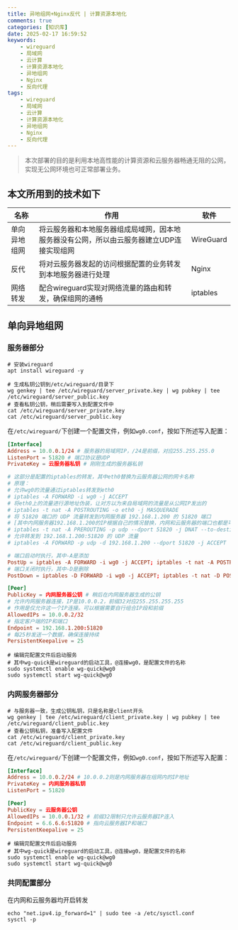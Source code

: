 ```yaml
---
title: 异地组网+Nginx反代 | 计算资源本地化
comments: true
categories: [知识库]
date: 2025-02-17 16:59:52
keywords:
	- wireguard
	- 局域网
	- 云计算
	- 计算资源本地化
	- 异地组网
	- Nginx
	- 反向代理
tags:
	- wireguard
	- 局域网
	- 云计算
	- 计算资源本地化
	- 异地组网
	- Nginx
	- 反向代理
---
```


> 本次部署的目的是利用本地高性能的计算资源和云服务器畅通无阻的公网，实现无公网环境也可正常部署业务。

## 本文所用到的技术如下

|名称|作用|软件|
|---|---|---|
|单向异地组网|将云服务器和本地服务器组成局域网，因本地服务器没有公网，所以由云服务器建立UDP连接实现组网|WireGuard|
|反代|将对云服务器发起的访问根据配置的业务转发到本地服务器进行处理|Nginx|
|网络转发|配合wireguard实现对网络流量的路由和转发，确保组网的通畅|iptables|

<!-- more -->

## 单向异地组网

### 服务器部分

```shell
# 安装wireguard
apt install wireguard -y

# 生成私钥公钥到/etc/wireguard/目录下
wg genkey | tee /etc/wireguard/server_private.key | wg pubkey | tee /etc/wireguard/server_public.key
# 查看私钥公钥，稍后需要写入到配置文件中
cat /etc/wireguard/server_private.key
cat /etc/wireguard/server_public.key
```

在`/etc/wireguard/`下创建一个配置文件，例如`wg0.conf`，按如下所述写入配置：

```conf
[Interface]
Address = 10.0.0.1/24 # 服务器的局域网IP，/24是前缀，对应255.255.255.0
ListenPort = 51820 # 端口协议是UDP
PrivateKey = 云服务器私钥 # 刚刚生成的服务器私钥

# 这部分是配置的iptables的转发，其中eth0替换为云服务器公网的网卡名称
# 原理：
# 允许wg0的流量通过iptables转发到eth0
# iptables -A FORWARD -i wg0 -j ACCEPT
# 将eth0上的流量进行源地址伪装，让对方以为来自局域网的流量是从公网IP发出的
# iptables -t nat -A POSTROUTING -o eth0 -j MASQUERADE
# 将 51820 端口的 UDP 流量转发到内网服务器 192.168.1.200 的 51820 端口
# [其中内网服务器192.168.1.200的IP根据自己的情况替换，内网和云服务器的端口也都是可以替换的]
# iptables -t nat -A PREROUTING -p udp --dport 51820 -j DNAT --to-destination 192.168.1.200:51820
# 允许转发到 192.168.1.200:51820 的 UDP 流量
# iptables -A FORWARD -p udp -d 192.168.1.200 --dport 51820 -j ACCEPT

# 端口启动时执行，其中-A是添加
PostUp = iptables -A FORWARD -i wg0 -j ACCEPT; iptables -t nat -A POSTROUTING -o eth0 -j MASQUERADE; iptables -t nat -A PREROUTING -p udp --dport 51820 -j DNAT --to-destination 192.168.1.200:51820; iptables -A FORWARD -p udp -d 192.168.1.200 --dport 51820 -j ACCEPT
# 端口关闭时执行，其中-D是删除
PostDown = iptables -D FORWARD -i wg0 -j ACCEPT; iptables -t nat -D POSTROUTING -o eth0 -j MASQUERADE; iptables -t nat -D PREROUTING -p udp --dport 51820 -j DNAT --to-destination 192.168.1.200:51820; iptables -D FORWARD -p udp -d 192.168.1.200 --dport 51820 -j ACCEPT

[Peer]
PublicKey = 内网服务器公钥 # 稍后在内网服务器生成的公钥
# 允许内网服务器连接，IP是10.0.0.2，前缀32对应255.255.255.255
# 作用是仅允许这一个IP连接。可以根据需要自行组合IP段和前缀
AllowedIPs = 10.0.0.2/32
# 指定客户端的IP和端口
Endpoint = 192.168.1.200:51820
# 每25秒发送一个数据，确保连接持续
PersistentKeepalive = 25
```

```shell
# 编辑完配置文件后启动服务
# 其中wg-quick是wireguard的启动工具，@连接wg0，是配置文件的名称
sudo systemctl enable wg-quick@wg0
sudo systemctl start wg-quick@wg0
```

### 内网服务器部分

```shell
# 与服务器一致，生成公钥私钥，只是名称是client开头
wg genkey | tee /etc/wireguard/client_private.key | wg pubkey | tee /etc/wireguard/client_public.key
# 查看公钥私钥，准备写入配置文件
cat /etc/wireguard/client_private.key
cat /etc/wireguard/client_public.key

```

在`/etc/wireguard/`下创建一个配置文件，例如`wg0.conf`，按如下所述写入配置：

```conf
[Interface]
Address = 10.0.0.2/24 # 10.0.0.2则是内网服务器在组网内的IP地址
PrivateKey = 内网服务器私钥
ListenPort = 51820

[Peer]
PublicKey = 云服务器公钥
AllowedIPs = 10.0.0.1/32 # 前缀32限制只允许云服务器IP连入
Endpoint = 6.6.6.6:51820 # 指向云服务器IP和端口
PersistentKeepalive = 25
```

```shell
# 编辑完配置文件后启动服务
# 其中wg-quick是wireguard的启动工具，@连接wg0，是配置文件的名称
sudo systemctl enable wg-quick@wg0
sudo systemctl start wg-quick@wg0
```

### 共同配置部分

在内网和云服务器均开启转发

```shell
echo "net.ipv4.ip_forward=1" | sudo tee -a /etc/sysctl.conf
sysctl -p
```
